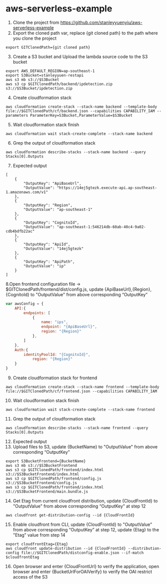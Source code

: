 # aws-serverless-example

1. Clone the project from https://github.com/stanleyyuenyiu/aws-serverless-example
2. Export the cloned path var, replace {git cloned path} to the path where you clone the project
```
export GITClonedPath={git cloned path}
```
3. Create a S3 bucket and Upload the lambda source code to the S3 bucket
```
export AWS_DEFAULT_REGION=ap-southeast-1
export S3Bucket=stanleyyuen-restapi
aws s3 mb s3://$S3Bucket
aws s3 cp $GITClonedPath/backend/ipdetection.zip s3://$S3Bucket/ipdetection.zip
```
4. Create cloudformation stack
```
aws cloudformation create-stack --stack-name backend --template-body file://$GITClonedPath/cf/backend.json --capabilities CAPABILITY_IAM --parameters ParameterKey=S3Bucket,ParameterValue=$S3Bucket
```
5. Wait cloudformation stack finish
```
aws cloudformation wait stack-create-complete --stack-name backend
```
6. Grep the output of cloudformation stack
```
aws cloudformation describe-stacks --stack-name backend --query Stacks[0].Outputs
```
7. Expected output
```
[
    {
        "OutputKey": "ApiBaseUrl",
        "OutputValue": "https://14ej5gtezk.execute-api.ap-southeast-1.amazonaws.com/v1"
    },
    {
        "OutputKey": "Region",
        "OutputValue": "ap-southeast-1"
    },
    {
        "OutputKey": "CognitoId",
        "OutputValue": "ap-southeast-1:546214db-60ab-40c4-9a02-cdb4bdfb22ac"
    },
    {
        "OutputKey": "ApiId",
        "OutputValue": "14ej5gtezk"
    },
    {
        "OutputKey": "ApiPath",
        "OutputValue": "ip"
    }
]
```
8.Open frontend configuration file -> $GITClonedPath/frontend/dist/config.js, update {ApiBaseUrl},{Region},{CognitoId} to "OutputValue" from above corresponding “OutputKey”
```javascript
var awsConfig = {
	API:{
		endpoints: [
            {
                name: "ips",
                endpoint: "{ApiBaseUrl}",
                region: "{Region}"
            },
        ]
	},
	Auth:{
		identityPoolId: "{CognitoId}", 
         	region: "{Region}"
	}
}
```
9. Create cloudformation stack for frontend
```
aws cloudformation create-stack --stack-name frontend --template-body file://$GITClonedPath/cf/frontend.json --capabilities CAPABILITY_IAM 
```
10. Wait cloudformation stack finish
```
aws cloudformation wait stack-create-complete --stack-name frontend
```
11. Grep the output of cloudformation stack
```
aws cloudformation describe-stacks --stack-name frontend --query Stacks[0].Outputs
```
12. Expected output
13. Upload files to S3, update {BucketName} to "OutputValue" from above corresponding “OutputKey”
```
export S3BucketFrontend={BucketName}
aws s3 mb s3://$S3BucketFrontend
aws s3 cp $GITClonedPath/frontend/index.html s3://$S3BucketFrontend/index.html
aws s3 cp $GITClonedPath/frontend/config.js s3://$S3BucketFrontend/config.js
aws s3 cp $GITClonedPath/frontend/index.html s3://$S3BucketFrontend/main.bundle.js
```
14.	Get Etag from current cloudfront distribution, update {CloudFrontId}  to "OutputValue" from above corresponding “OutputKey” at step 12
```
aws cloudfront get-distribution-config --id {CloudFrontId}
```
15.	Enable cloudfront from CLI, update {CloudFrontId} to "OutputValue" from above corresponding “OutputKey” at step 12, update {Etag} to the "Etag" value from step 14
```
export cloudfrontEtag={Etag}
aws cloudfront update-distribution --id {CloudFrontId} --distribution-config file://$GITClonedPath/distconfig-enable.json --if-match $cloudfrontEtag
```
16.	Open browser and enter {CloudFrontUrl} to verify the application, open browser and enter {BucketUrlForOAIVerify} to verify the OAI restrict access of the S3
